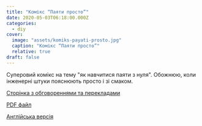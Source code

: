 ```yaml
---
title: "Комікс “Паяти просто”"
date: 2020-05-03T06:18:00.000Z
categories:
  - diy
cover:
  image: "assets/komiks-payati-prosto.jpg"
  caption: "Комікс “Паяти просто”"
  relative: true
draft: false
---
```


Суперовий комікс на тему "як навчитися паяти з нуля". Обожнюю, коли інженерні штуки пояснюють просто і зі смаком.

[Сторінка з обговореннями та перекладами](https://mightyohm.com/blog/2011/04/soldering-is-easy-comic-book/)

[PDF файл](assets/pdf-fail.pdf)

[Англійська версія](assets/angliiska-versiya.pdf)
